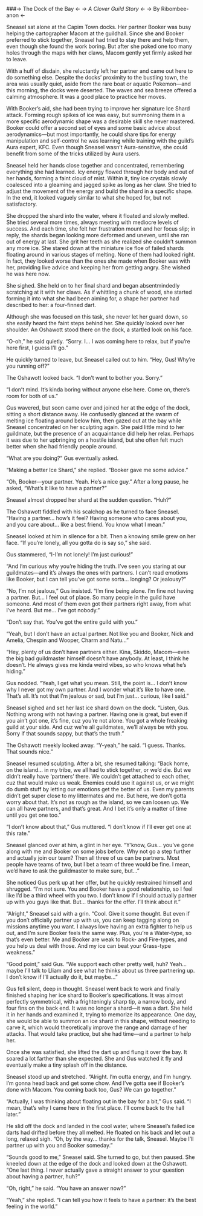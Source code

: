 ###-> The Dock of the Bay <-
*-> A Clover Guild Story <-*
-> By Ribombee-anon <-

Sneasel sat alone at the Capim Town docks. Her partner Booker was busy helping the cartographer Macom at the guildhall. Since she and Booker preferred to stick together, Sneasel had tried to stay there and help them, even though she found the work boring. But after she poked one too many holes through the maps with her claws, Macom gently yet firmly asked her to leave.

With a huff of disdain, she reluctantly left her partner and came out here to do something else. Despite the docks’ proximity to the bustling town, the area was usually quiet, aside from the rare boat or aquatic Pokemon—and this morning, the docks were deserted. The waves and sea breeze offered a calming atmosphere. It was a good place to practice her moves.

With Booker’s aid, she had been trying to improve her signature Ice Shard attack. Forming rough spikes of ice was easy, but summoning them in a more specific aerodynamic shape was a desirable skill she never mastered. Booker could offer a second set of eyes and some basic advice about aerodynamics—but most importantly, he could share tips for energy manipulation and self-control he was learning while training with the guild’s Aura expert, KFC. Even though Sneasel wasn’t Aura-sensitive, she could benefit from some of the tricks utilized by Aura users.

Sneasel held her hands close together and concentrated, remembering everything she had learned. Icy energy flowed through her body and out of her hands, forming a faint cloud of mist. Within it, tiny ice crystals slowly coalesced into a gleaming and jagged spike as long as her claw. She tried to adjust the movement of the energy and build the shard in a specific shape. In the end, it looked vaguely similar to what she hoped for, but not satisfactory.

She dropped the shard into the water, where it floated and slowly melted. She tried several more times, always meeting with mediocre levels of success. And each time, she felt her frustration mount and her focus slip; in reply, the shards began looking more deformed and uneven, until she ran out of energy at last. She grit her teeth as she realized she couldn’t summon any more ice. She stared down at the miniature ice floe of failed shards floating around in various stages of melting. None of them had looked right. In fact, they looked worse than the ones she made when Booker was with her, providing live advice and keeping her from getting angry. She wished he was here now.

She sighed. She held on to her final shard and began absentmindedly scratching at it with her claws. As if whittling a chunk of wood, she started forming it into what she had been aiming for, a shape her partner had described to her: a four-finned dart.

Although she was focused on this task, she never let her guard down, so she easily heard the faint steps behind her. She quickly looked over her shoulder. An Oshawott stood there on the dock, a startled look on his face.

“O-oh,” he said quietly. “Sorry. I... I was coming here to relax, but if you’re here first, I guess I’ll go.”

He quickly turned to leave, but Sneasel called out to him. “Hey, Gus! Why’re you running off?”

The Oshawott looked back. “I don’t want to bother you. Sorry.”

“I don’t mind. It’s kinda boring without anyone else here. Come on, there’s room for both of us.”

Gus wavered, but soon came over and joined her at the edge of the dock, sitting a short distance away. He confusedly glanced at the swarm of melting ice floating around below him, then gazed out at the bay while Sneasel concentrated on her sculpting again. She paid little mind to her guildmate, but the presence of an acquaintance did help her relax. Perhaps it was due to her upbringing on a hostile island, but she often felt much better when she had friendly people around.

“What are you doing?” Gus eventually asked.

“Making a better Ice Shard,” she replied. “Booker gave me some advice.”

“Oh, Booker—your partner. Yeah. He’s a nice guy.” After a long pause, he asked, “What’s it like to have a partner?”

Sneasel almost dropped her shard at the sudden question. “Huh?”

The Oshawott fiddled with his scalchop as he turned to face Sneasel. “Having a partner... how’s it feel? Having someone who cares about you, and you care about... like a best friend. You know what I mean.”

Sneasel looked at him in silence for a bit. Then a knowing smile grew on her face. “If you’re lonely, all you gotta do is say so,” she said.

Gus stammered, “I-I’m not lonely! I’m just curious!”

“And I’m curious why you’re hiding the truth. I’ve seen you staring at our guildmates—and it’s always the ones with partners. I can’t read emotions like Booker, but I can tell you’ve got some sorta... longing? Or jealousy?”

“No, I’m not jealous,” Gus insisted. “I’m fine being alone. I’m fine not having a partner. But... I feel out of place. So many people in the guild have someone. And most of them even got their partners right away, from what I’ve heard. But me... I’ve got nobody.”

“Don’t say that. You’ve got the entire guild with you.”

“Yeah, but I don’t have an actual partner. Not like you and Booker, Nick and Amelia, Chespin and Wooper, Charm and Natu...”

“Hey, plenty of us don’t have partners either. Kina, Skiddo, Macom—even the big bad guildmaster himself doesn’t have anybody. At least, I think he doesn’t. He always gives me kinda weird vibes, so who knows what he’s hiding.”

Gus nodded. “Yeah, I get what you mean. Still, the point is... I don’t know why I never got my own partner. And I wonder what it’s like to have one. That’s all. It’s not that I’m jealous or sad, but I’m just... curious, like I said.”

Sneasel sighed and set her last ice shard down on the dock. “Listen, Gus. Nothing wrong with not having a partner. Having one is great, but even if you ain’t got one, it’s fine, cuz you’re not alone. You got a whole freaking guild at your side. And cuz we’re all guildmates, we’ll always be with you. Sorry if that sounds sappy, but that’s the truth.”

The Oshawott meekly looked away. “Y-yeah,” he said. “I guess. Thanks. That sounds nice.”

Sneasel resumed sculpting. After a bit, she resumed talking: “Back home, on the island... in my tribe, we all had to stick together, or we’d die. But we didn’t really have ‘partners’ there. We couldn’t get attached to each other, cuz that would make us weak. Enemies could use it against us, or we might do dumb stuff by letting our emotions get the better of us. Even my parents didn’t get super close to my littermates and me. But here, we don’t gotta worry about that. It’s not as rough as the island, so we can loosen up. We can all have partners, and that’s great. And I bet it’s only a matter of time until you get one too.”

“I don’t know about that,” Gus muttered. “I don’t know if I’ll ever get one at this rate.”

Sneasel glanced over at him, a glint in her eye. “Y’know, Gus... you’ve gone along with me and Booker on some jobs before. Why not go a step further and actually join our team? Then all three of us can be partners. Most people have teams of two, but I bet a team of three would be fine. I mean, we’d have to ask the guildmaster to make sure, but...”

She noticed Gus perk up at her offer, but he quickly restrained himself and shrugged. “I’m not sure. You and Booker have a good relationship, so I feel like I’d be a third wheel with you two. I don’t know if I should actually partner up with you guys like that. But... thanks for the offer. I’ll think about it.”

“Alright,” Sneasel said with a grin. “Cool. Give it some thought. But even if you don’t officially partner up with us, you can keep tagging along on missions anytime you want. I always love having an extra fighter to help us out, and I’m sure Booker feels the same way. Plus, you’re a Water-type, so that’s even better. Me and Booker are weak to Rock- and Fire-types, and you help us deal with those. And my ice can beat your Grass-type weakness.”

“Good point,” said Gus. “We support each other pretty well, huh? Yeah... maybe I’ll talk to Lliam and see what he thinks about us three partnering up. I don’t know if I’ll actually do it, but maybe...”

Gus fell silent, deep in thought. Sneasel went back to work and finally finished shaping her ice shard to Booker’s specifications. It was almost perfectly symmetrical, with a frighteningly sharp tip, a narrow body, and four fins on the back end. It was no longer a shard—it was a dart. She held it in her hands and examined it, trying to memorize its appearance. One day, she would be able to summon an ice shard in this shape, without needing to carve it, which would theoretically improve the range and damage of her attacks. That would take practice, but she had time—and a partner to help her.

Once she was satisfied, she lifted the dart up and flung it over the bay. It soared a lot farther than she expected. She and Gus watched it fly and eventually make a tiny splash off in the distance.

Sneasel stood up and stretched. “Alright. I’m outta energy, and I’m hungry. I’m gonna head back and get some chow. And I’ve gotta see if Booker’s done with Macom. You coming back too, Gus? We can go together.”

“Actually, I was thinking about floating out in the bay for a bit,” Gus said. “I mean, that’s why I came here in the first place. I’ll come back to the hall later.”

He slid off the dock and landed in the cool water, where Sneasel’s failed ice darts had drifted before they all melted. He floated on his back and let out a long, relaxed sigh. “Oh, by the way... thanks for the talk, Sneasel. Maybe I’ll partner up with you and Booker someday.”

“Sounds good to me,” Sneasel said. She turned to go, but then paused. She kneeled down at the edge of the dock and looked down at the Oshawott. “One last thing. I never actually gave a straight answer to your question about having a partner, huh?”

“Oh, right,” he said. “You have an answer now?”

“Yeah,” she replied. “I can tell you how it feels to have a partner: it’s the best feeling in the world.”
